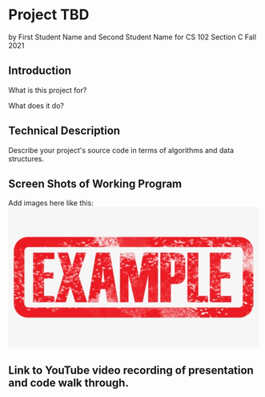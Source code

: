 # Project TBD
by First Student Name and Second Student Name
for CS 102 Section C Fall 2021

## Introduction
What is this project for?

What does it do?

## Technical Description

Describe your project's source code in terms of algorithms and data structures.

## Screen Shots of Working Program

Add images here like this:
![Example image](./images/example.png)

## Link to YouTube video recording of presentation and code walk through.


